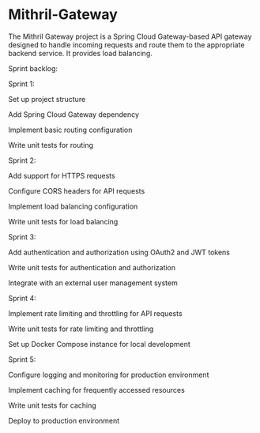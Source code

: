 # Mithril-Gateway
The Mithril Gateway project is a Spring Cloud Gateway-based API gateway designed to handle incoming requests and route them to the appropriate backend service. It provides load balancing.

Sprint backlog:

Sprint 1:

  Set up project structure
  
  Add Spring Cloud Gateway dependency
  
  Implement basic routing configuration
  
  Write unit tests for routing

Sprint 2:

  Add support for HTTPS requests
  
  Configure CORS headers for API requests
  
  Implement load balancing configuration
  
  Write unit tests for load balancing

Sprint 3:

  Add authentication and authorization using OAuth2 and JWT tokens
  
  Write unit tests for authentication and authorization
  
  Integrate with an external user management system

Sprint 4:

  Implement rate limiting and throttling for API requests
  
  Write unit tests for rate limiting and throttling
  
  Set up Docker Compose instance for local development

Sprint 5:

  Configure logging and monitoring for production environment
  
  Implement caching for frequently accessed resources
  
  Write unit tests for caching
  
  Deploy to production environment
